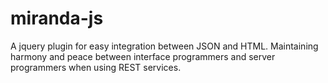 # miranda-js
A jquery plugin for easy integration between JSON and HTML. Maintaining harmony and peace between interface programmers and server programmers when using REST services.
